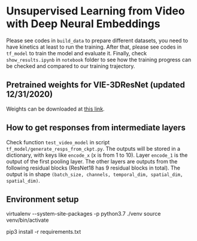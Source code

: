 # Unsupervised Learning from Video with Deep Neural Embeddings

Please see codes in `build_data` to prepare different datasets, you need to have kinetics at least to run the training. 
After that, please see codes in `tf_model` to train the model and evaluate it.
Finally, check `show_results.ipynb` in `notebook` folder to see how the training progress can be checked and compared to our training trajectory.

## Pretrained weights for VIE-3DResNet (updated 12/31/2020)

Weights can be downloaded at [this link](http://visualmaster-models.s3.amazonaws.com/vie/3dresnet_112/checkpoint-1450000.tar).

## How to get responses from intermediate layers

Check function `test_video_model` in script `tf_model/generate_resps_from_ckpt.py`.
The outputs will be stored in a dictionary, with keys like `encode_x` (x is from 1 to 10).
Layer `encode_1` is the output of the first pooling layer.
The other layers are outputs from the following residual blocks (ResNet18 has 9 residual blocks in total).
The output is in shape `(batch_size, channels, temporal_dim, spatial_dim, spatial_dim)`.

## Environment setup

virtualenv --system-site-packages -p python3.7 ./venv
source venv/bin/activate

pip3 install -r requirements.txt
